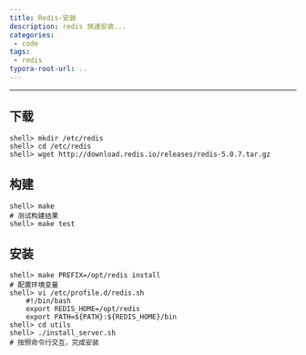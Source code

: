 ```yaml
---
title: Redis-安装
description: redis 快速安装...
categories: 
 - code
tags:
 - redis
typora-root-url: ..
---
```


------

## 下载

```shell
shell> mkdir /etc/redis
shell> cd /etc/redis
shell> wget http://download.redis.io/releases/redis-5.0.7.tar.gz
```

## 构建

```shell
shell> make
# 测试构建结果
shell> make test
```

## 安装

```shell
shell> make PREFIX=/opt/redis install
# 配置环境变量
shell> vi /etc/profile.d/redis.sh
	#!/bin/bash
	export REDIS_HOME=/opt/redis
	export PATH=${PATH}:${REDIS_HOME}/bin
shell> cd utils
shell> ./install_server.sh
# 按照命令行交互，完成安装
```

